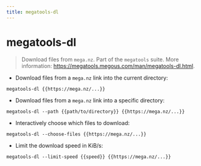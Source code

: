 ```yaml
---
title: megatools-dl
---
```

# megatools-dl

> Download files from `mega.nz`.
> Part of the `megatools` suite.
> More information: <https://megatools.megous.com/man/megatools-dl.html>.

- Download files from a `mega.nz` link into the current directory:

`megatools-dl {{https://mega.nz/...}}`

- Download files from a `mega.nz` link into a specific directory:

`megatools-dl --path {{path/to/directory}} {{https://mega.nz/...}}`

- Interactively choose which files to download:

`megatools-dl --choose-files {{https://mega.nz/...}}`

- Limit the download speed in KiB/s:

`megatools-dl --limit-speed {{speed}} {{https://mega.nz/...}}`
